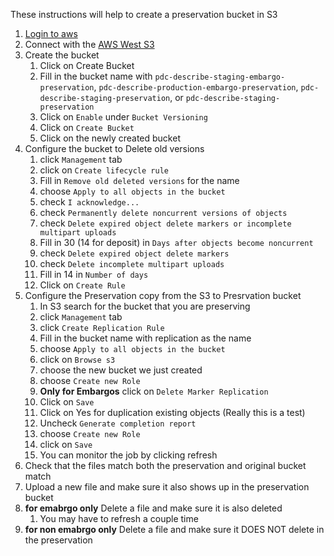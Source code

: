 These instructions will help to create a preservation bucket in S3

1. [Login to aws](https://princeton.edu/aws)
1. Connect with the [AWS West S3](https://us-west-1.console.aws.amazon.com/s3/buckets?bucketType=general&region=us-west-1)
1. Create the bucket 
   1. Click on Create Bucket
   1. Fill in the bucket name with `pdc-describe-staging-embargo-preservation`, `pdc-describe-production-embargo-preservation`, `pdc-describe-staging-preservation`, or `pdc-describe-staging-preservation`
   1. Click on `Enable` under `Bucket Versioning`
   1. Click on `Create Bucket`
   1. Click on the newly created bucket
1. Configure the bucket to Delete old versions
   1. click `Management` tab
   1. click on `Create lifecycle rule`
   1. Fill in `Remove old deleted versions` for the name
   1. choose `Apply to all objects in the bucket`
   1. check `I acknowledge...`
   1. check `Permanently delete noncurrent versions of objects`
   1. check `Delete expired object delete markers or incomplete multipart uploads`
   1. Fill in 30 (14 for deposit) in `Days after objects become noncurrent`
   1. check `Delete expired object delete markers`
   1. check `Delete incomplete multipart uploads`
   1. Fill in 14 in `Number of days`
   1. Click on `Create Rule` 
1. Configure the Preservation copy from the S3 to Presrvation bucket
   1. In S3 search for the bucket that you are preserving
   1. click `Management` tab
   1. click `Create Replication Rule`
   1. Fill in the bucket name with replication as the name
   1. choose `Apply to all objects in the bucket`
   1. click on `Browse s3`
   1. choose the new bucket we just created
   1. choose `Create new Role`
   1. **Only for Embargos** click on `Delete Marker Replication`
   1. Click on `Save`
   1. Click on Yes for duplication existing objects (Really this is a test)
   1. Uncheck `Generate completion report`
   1. choose `Create new Role`
   1. click on `Save`
   1. You can monitor the job by clicking refresh
1. Check that the files match both the preservation and original bucket match
1. Upload a new file and make sure it also shows up in the preservation bucket
1. **for emabrgo only** Delete a file and make sure it is also deleted
   1. You may have to refresh a couple time     
1. **for non emabrgo only** Delete a file and make sure it DOES NOT delete in the preservation     

